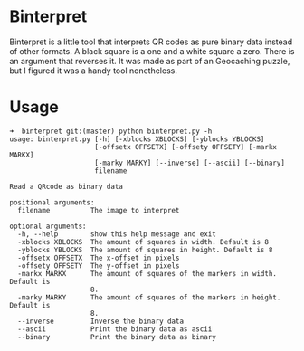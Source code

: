 Binterpret
=========

Binterpret is a little tool that interprets QR codes as pure binary data instead of other formats.
A black square is a one and a white square a zero. There is an argument that reverses it.
It was made as part of an Geocaching puzzle, but I figured it was a handy tool nonetheless.

Usage
======

```
➜  binterpret git:(master) python binterpret.py -h
usage: binterpret.py [-h] [-xblocks XBLOCKS] [-yblocks YBLOCKS]
                     [-offsetx OFFSETX] [-offsety OFFSETY] [-markx MARKX]
                     [-marky MARKY] [--inverse] [--ascii] [--binary]
                     filename

Read a QRcode as binary data

positional arguments:
  filename          The image to interpret

optional arguments:
  -h, --help        show this help message and exit
  -xblocks XBLOCKS  The amount of squares in width. Default is 8
  -yblocks YBLOCKS  The amount of squares in height. Default is 8
  -offsetx OFFSETX  The x-offset in pixels
  -offsety OFFSETY  The y-offset in pixels
  -markx MARKX      The amount of squares of the markers in width. Default is
                    8.
  -marky MARKY      The amount of squares of the markers in height. Default is
                    8.
  --inverse         Inverse the binary data
  --ascii           Print the binary data as ascii
  --binary          Print the binary data as binary
```
